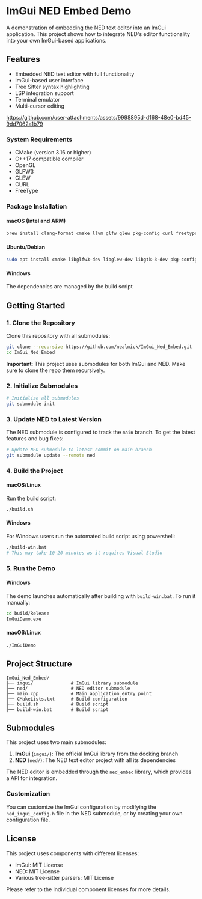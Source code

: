 # ImGui NED Embed Demo

A demonstration of embedding the NED text editor into an ImGui application. This project shows how to integrate NED's editor functionality into your own ImGui-based applications.

## Features

- Embedded NED text editor with full functionality
- ImGui-based user interface
- Tree Sitter syntax highlighting
- LSP integration support
- Terminal emulator
- Multi-cursor editing



https://github.com/user-attachments/assets/9998895d-d168-48e0-bd45-9dd7062a1b79




### System Requirements
- CMake (version 3.16 or higher)
- C++17 compatible compiler
- OpenGL
- GLFW3
- GLEW
- CURL
- FreeType

### Package Installation

#### macOS (Intel and ARM)
```bash
brew install clang-format cmake llvm glfw glew pkg-config curl freetype
```

#### Ubuntu/Debian
```bash
sudo apt install cmake libglfw3-dev libglew-dev libgtk-3-dev pkg-config build-essential libcurl4-openssl-dev clang-format mesa-utils libfreetype6-dev
```

#### Windows
The dependencies are managed by the build script

## Getting Started

### 1. Clone the Repository

Clone this repository with all submodules:

```bash
git clone --recursive https://github.com/nealmick/ImGui_Ned_Embed.git
cd ImGui_Ned_Embed
```
**Important**: This project uses submodules for both ImGui and NED. Make sure to clone the repo them recursively.

### 2. Initialize Submodules

```bash
# Initialize all submodules
git submodule init

```

### 3. Update NED to Latest Version

The NED submodule is configured to track the `main` branch. To get the latest features and bug fixes:

```bash
# Update NED submodule to latest commit on main branch
git submodule update --remote ned
```


### 4. Build the Project

#### macOS/Linux
Run the build script:
```bash
./build.sh
```

#### Windows
For Windows users run the automated build script using powershell:

```bash
./build-win.bat
# This may take 10-20 minutes as it requires Visual Studio
```

### 5. Run the Demo

#### Windows
The demo launches automatically after building with `build-win.bat`. To run it manually:

```bash
cd build/Release
ImGuiDemo.exe
```

#### macOS/Linux
```bash
./ImGuiDemo
```

## Project Structure

```
ImGui_Ned_Embed/
├── imgui/              # ImGui library submodule
├── ned/                # NED editor submodule
├── main.cpp            # Main application entry point
├── CMakeLists.txt      # Build configuration
├── build.sh            # Build script
├── build-win.bat       # Build script
```

## Submodules

This project uses two main submodules:

1. **ImGui** (`imgui/`): The official ImGui library from the docking branch
2. **NED** (`ned/`): The NED text editor project with all its dependencies


The NED editor is embedded through the `ned_embed` library, which provides a API for integration.

### Customization

You can customize the ImGui configuration by modifying the `ned_imgui_config.h` file in the NED submodule, or by creating your own configuration file.

## License

This project uses components with different licenses:
- ImGui: MIT License
- NED: MIT License
- Various tree-sitter parsers: MIT License

Please refer to the individual component licenses for more details.
